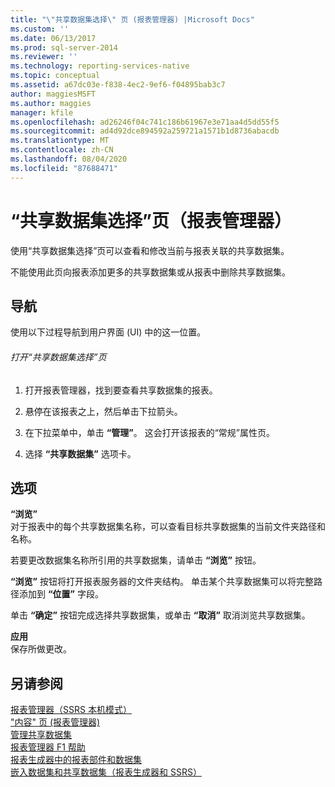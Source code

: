 ```yaml
---
title: "\"共享数据集选择\" 页 (报表管理器) |Microsoft Docs"
ms.custom: ''
ms.date: 06/13/2017
ms.prod: sql-server-2014
ms.reviewer: ''
ms.technology: reporting-services-native
ms.topic: conceptual
ms.assetid: a67dc03e-f838-4ec2-9ef6-f04895bab3c7
author: maggiesMSFT
ms.author: maggies
manager: kfile
ms.openlocfilehash: ad26246f04c741c186b61967e3e71aa4d5dd55f5
ms.sourcegitcommit: ad4d92dce894592a259721a1571b1d8736abacdb
ms.translationtype: MT
ms.contentlocale: zh-CN
ms.lasthandoff: 08/04/2020
ms.locfileid: "87688471"
---
```

# <a name="shared-dataset-selection-page-report-manager"></a>“共享数据集选择”页（报表管理器）
  使用“共享数据集选择”页可以查看和修改当前与报表关联的共享数据集。  
  
 不能使用此页向报表添加更多的共享数据集或从报表中删除共享数据集。  
  
## <a name="navigation"></a>导航  
 使用以下过程导航到用户界面 (UI) 中的这一位置。  
  
###### <a name="to-open-the-shared-dataset-selection-page"></a>打开“共享数据集选择”页  
  
1.  打开报表管理器，找到要查看共享数据集的报表。  
  
2.  悬停在该报表之上，然后单击下拉箭头。  
  
3.  在下拉菜单中，单击 **“管理”**。 这会打开该报表的“常规”属性页。  
  
4.  选择 **“共享数据集”** 选项卡。  
  
## <a name="options"></a>选项  
 **“浏览”**  
 对于报表中的每个共享数据集名称，可以查看目标共享数据集的当前文件夹路径和名称。  
  
 若要更改数据集名称所引用的共享数据集，请单击 **“浏览”** 按钮。  
  
 **“浏览”** 按钮将打开报表服务器的文件夹结构。 单击某个共享数据集可以将完整路径添加到 **“位置”** 字段。  
  
 单击 **“确定”** 按钮完成选择共享数据集，或单击 **“取消”** 取消浏览共享数据集。  
  
 **应用**  
 保存所做更改。  
  
## <a name="see-also"></a>另请参阅  
 [报表管理器（SSRS 本机模式）](../../2014/reporting-services/report-manager-ssrs-native-mode.md)   
 ["内容" 页 &#40;报表管理器&#41;](../../2014/reporting-services/contents-page-report-manager.md)   
 [管理共享数据集](report-data/manage-shared-datasets.md)   
 [报表管理器 F1 帮助](../../2014/reporting-services/report-manager-f1-help.md)   
 [报表生成器中的报表部件和数据集](report-data/report-parts-and-datasets-in-report-builder.md)   
 [嵌入数据集和共享数据集（报表生成器和 SSRS）](report-data/embedded-and-shared-datasets-report-builder-and-ssrs.md)  
  
  
